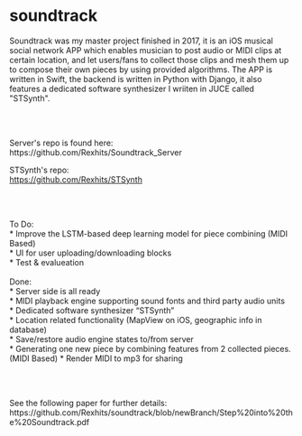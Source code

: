 # soundtrack

<p>Soundtrack was my master project finished in 2017, it is an iOS musical social network APP which enables musician to post audio or MIDI clips at certain location, and let users/fans to collect those clips and mesh them up to compose their own pieces by using provided algorithms. The APP is written in Swift, the backend is written in Python with Django, it also features a dedicated software synthesizer I wriiten in JUCE called "STSynth".</p>
<br><br>
<p>
Server's repo is found here: <br>
https://github.com/Rexhits/Soundtrack_Server

STSynth's repo:<br>
https://github.com/Rexhits/STSynth


</p>
<br><br>
<p>
To Do:<br>
* Improve the LSTM-based deep learning model for piece combining (MIDI Based)<br>
* UI for user uploading/downloading blocks<br>
* Test & evalueation<br>
<br>
Done:<br>
* Server side is all ready<br>
* MIDI playback engine supporting sound fonts and third party audio units<br>
* Dedicated software synthesizer “STSynth”<br>
* Location related functionality (MapView on iOS, geographic info in database)<br>
* Save/restore audio engine states to/from server<br>
* Generating one new piece by combining features from 2 collected pieces. (MIDI Based)
* Render MIDI to mp3 for sharing <br>
 </p>
<br><br>

<p>
See the following paper for further details: <br>
https://github.com/Rexhits/soundtrack/blob/newBranch/Step%20into%20the%20Soundtrack.pdf
</p>
